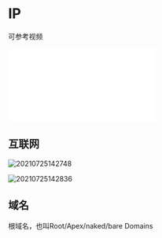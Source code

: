 # IP

可参考视频

<iframe src="//player.bilibili.com/player.html?aid=711837021&bvid=BV1DD4y127r4&cid=228232866&page=1" scrolling="no" border="0" frameborder="no" framespacing="0" allowfullscreen="true"> </iframe>

## 互联网

![20210725142748](http://image.zuoright.com/20210725142748.png)

![20210725142836](http://image.zuoright.com/20210725142836.png)

## 域名

根域名，也叫Root/Apex/naked/bare Domains